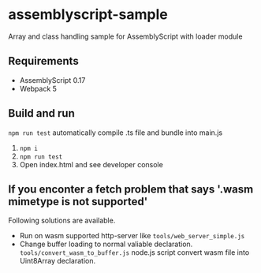 # assemblyscript-sample

Array and class handling sample for AssemblyScript with loader module

## Requirements

- AssemblyScript 0.17
- Webpack 5

## Build and run

`npm run test` automatically compile .ts file and bundle into main.js

1. `npm i`
1. `npm run test`
1. Open index.html and see developer console

## If you enconter a fetch problem that says '.wasm mimetype is not supported'

Following solutions are available.

- Run on wasm supported http-server like `tools/web_server_simple.js`
- Change buffer loading to normal valiable declaration. `tools/convert_wasm_to_buffer.js` node.js script convert wasm file into Uint8Array declaration.